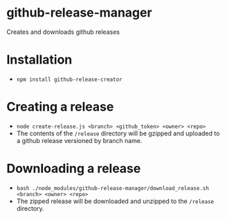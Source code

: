# github-release-manager
Creates and downloads github releases

# Installation
- `npm install github-release-creator`

# Creating a release
- ```node create-release.js <branch> <github_token> <owner> <repo>```
- The contents of the `/release` directory will be gzipped and uploaded to a github release versioned by branch name.

# Downloading a release
- ```bash ./node_modules/github-release-manager/download_release.sh <branch> <owner> <repo>```
- The zipped release will be downloaded and unzipped to the `/release` directory.
